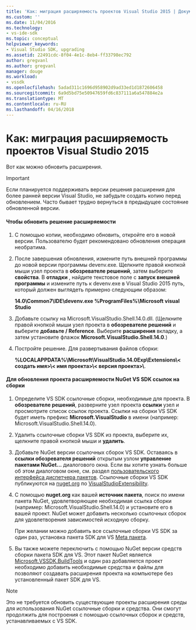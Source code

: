 ```yaml
---
title: 'Как: миграция расширяемость проектов Visual Studio 2015 | Документы Microsoft'
ms.custom: ''
ms.date: 11/04/2016
ms.technology:
- vs-ide-sdk
ms.topic: conceptual
helpviewer_keywords:
- Visual Studio SDK, upgrading
ms.assetid: 22491cdc-8f04-4e1c-8eb4-ff33798ec792
author: gregvanl
ms.author: gregvanl
manager: douge
ms.workload:
- vssdk
ms.openlocfilehash: 5adad311c1696d958902d9ad33ed1d1872606458
ms.sourcegitcommit: 6a9d5bd75e50947659fd6c837111a6a547884e2a
ms.translationtype: MT
ms.contentlocale: ru-RU
ms.lasthandoff: 04/16/2018
---
```

# <a name="how-to-migrate-extensibility-projects-to-visual-studio-2015"></a>Как: миграция расширяемость проектов Visual Studio 2015
Вот как можно обновить расширения.  
  
> [!IMPORTANT]
>  Если планируется поддерживать версии решения расширения для более ранней версии Visual Studio, не забудьте создать копию перед обновлением. Часто бывает трудно вернуться в предыдущее состояние обновленной версии.  
  
#### <a name="to-upgrade-an-extensibility-solution"></a>Чтобы обновить решение расширяемости  
  
1.  С помощью копии, необходимо обновить, откройте его в новой версии. Пользователю будет рекомендовано обновления операция необратима.  
  
2.  После завершения обновления, измените путь внешней программы до новой версии программы devenv.exe. Щелкните правой кнопкой мыши узел проекта в **обозревателе решений**, затем выберите **свойства**. В **отладки** , найдите текстовое поле с **запуск внешней программы** и измените путь к devenv.exe в Visual Studio 2015 путь, который должен выглядеть примерно следующим образом:  
  
     **14.0\Common7\IDE\devenv.exe %ProgramFiles%\Microsoft visual Studio**  
  
3.  Добавьте ссылку на Microsoft.VisualStudio.Shell.14.0.dll. (Щелкните правой кнопкой мыши узел проекта в **обозревателе решений** и выберите **добавьте / Reference**. Выберите **расширения** вкладку, а затем установите флажок **Microsoft.VisualStudio.Shell.14.0**.)  
  
4.  Постройте решение. Для развертывания файлов сборки:  
  
     **%LOCALAPPDATA%\Microsoft\VisualStudio.14.0Exp\Extensions\\< создать имя\>\\< имя проекта\>\\< версия проекта\>\\**.  
  
#### <a name="to-update-an-extensibility-project-to-nuget-vs-sdk-reference-assemblies"></a>Для обновления проекта расширяемости NuGet VS SDK ссылок на сборки  
  
1.  Определите VS SDK ссылочные сборки, необходимые для проекта.  В **обозревателе решений**, разверните узел проекта **ссылки** узел и просмотрите список ссылок проекта.  Ссылки на сборки VS SDK будет иметь префикс **Microsoft.VisualStudio** в имени (например: Microsoft.VisualStudio.Shell.14.0).  
  
2.  Удалить ссылочные сборки VS SDK из проекта, выберите их, щелкните правой кнопкой мыши и **удалить**.  
  
3.  Добавьте NuGet версии ссылочных сборок VS SDK.  Оставаясь в **ссылки обозревателя решений** открытым узлом **управление пакетами NuGet...**  диалогового окна.  Если вы хотите узнать больше об этом диалоговом окне, см. раздел [пользовательского интерфейса диспетчера пакетов](/NuGet/Tools/Package-Manager-UI). Ссылочные сборки VS SDK публикуются на [nuget.org](http://www.nuget.org) по [VisualStudioExtensibility](http://www.nuget.org/profiles/VisualStudioExtensibility).  
  
4.  С помощью **nuget.org** как вашей **источник пакета**, поиск по имени пакета NuGet, удовлетворяющее необходимая ссылка сборки (например: Microsoft.VisualStudio.Shell.14.0) и установите его в вашей проект.  NuGet может добавить несколько ссылочных сборок для удовлетворения зависимостей исходную сборку.  
  
     При желании можно добавить все ссылочные сборки VS SDK за один раз, установка пакета SDK для VS [Meta пакета](http://www.nuget.org/packages/VSSDK_Reference_Assemblies).  
  
5.  Вы также можете переключить с помощью NuGet версии средств сборки пакета SDK для VS. Этот пакет NuGet является [Microsoft.VSSDK.BuildTools](http://www.nuget.org/packages/Microsoft.VSSDK.BuildTools) и один раз добавляется проект необходимо добавить необходимые средства и файлы для позволяют создавать расширения проекта на компьютере без установленный пакет SDK для VS.  
  
> [!NOTE]
>  Это не требуется обновить существующие проекты расширения среды для использования NuGet ссылочные сборки и средства.  Они смогут продолжить для построения с помощью ссылочных сборок и средств, устанавливаемых с VS SDK.